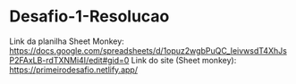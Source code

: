 # Desafio-1-Resolucao
Link da planilha Sheet Monkey: https://docs.google.com/spreadsheets/d/1opuz2wgbPuQC_IeivwsdT4XhJsP2FAxLB-rdTXNMi4I/edit#gid=0
Link do site (Sheet monkey): https://primeirodesafio.netlify.app/
